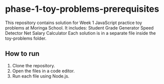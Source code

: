 # phase-1-toy-problems-prerequisites
This repository contains solution for Week 1 JavaScript practice toy problems at Moringa School.
It includes:
 Student Grade Generator
 Speed Detector
 Net Salary Calculator
Each solution is in a separate file inside the toy-problems folder.

## How to run
1. Clone the repository.
2. Open the files in a code editor.
3. Run each file using Node.js.

